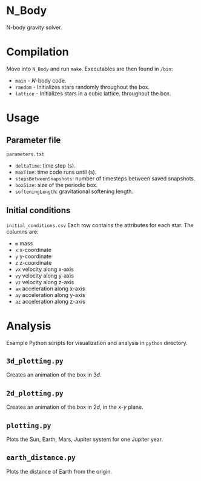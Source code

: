 # N_Body
N-body gravity solver.

# Compilation
Move into `N_Body` and run `make`. Executables are then found in `/bin`:
* `main` - _N_-body code.
* `random` - Initializes stars randomly throughout the box.
* `lattice` - Initializes stars in a cubic lattice. throughout the box.

# Usage
## Parameter file
`parameters.txt`
* `deltaTime`: time step (s).
* `maxTime`: time code runs until (s).
* `stepsBetweenSnapshots`: number of timesteps between saved snapshots.
* `boxSize`: size of the periodic box.
* `softeningLength`: gravitational softening length.

## Initial conditions
`initial_conditions.csv`
Each row contains the attributes for each star. The columns are:
* `m` mass
* `x` x-coordinate
* `y` y-coordinate
* `z` z-coordinate
* `vx` velocity along x-axis
* `vy` velocity along y-axis
* `vz` velocity along z-axis
* `ax` acceleration along x-axis
* `ay` acceleration along y-axis
* `az` acceleration along z-axis

# Analysis
Example Python scripts for visualization and analysis in `python` directory.

## `3d_plotting.py`
Creates an animation of the box in 3*d*.

## `2d_plotting.py`
Creates an animation of the box in 2*d*, in the *x*-*y* plane.

## `plotting.py`
Plots the Sun, Earth, Mars, Jupiter system for one Jupiter year.

## `earth_distance.py`
Plots the distance of Earth from the origin.
